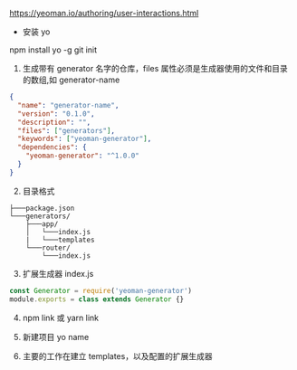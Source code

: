 https://yeoman.io/authoring/user-interactions.html

- 安装 yo

npm install yo -g
git init

1. 生成带有 generator 名字的仓库，files 属性必须是生成器使用的文件和目录的数组,如 generator-name

```json
{
  "name": "generator-name",
  "version": "0.1.0",
  "description": "",
  "files": ["generators"],
  "keywords": ["yeoman-generator"],
  "dependencies": {
    "yeoman-generator": "^1.0.0"
  }
}
```

2. 目录格式

```
├───package.json
└───generators/
    ├───app/
    │   └───index.js
    |   └───templates
    └───router/
        └───index.js
```

3. 扩展生成器
   index.js

```js
const Generator = require('yeoman-generator')
module.exports = class extends Generator {}
```

4. npm link 或 yarn link

5. 新建项目
   yo name

6. 主要的工作在建立 templates，以及配置的扩展生成器
